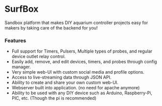 
# SurfBox

Sandbox platform that makes DIY aquarium controller projects easy for makers by taking care of the backend for you!


### Features

- Full support for Timers, Pulsers, Multiple types of probes, and regular device outlet relay control.
- Easily add, remove, and edit devices, timers, and probes through config manager.
- Very simple web-UI with custom social media and profile options.
- Access to live-streaming data through JSON API.
- Ability to create and share your own custom web-UI.
- Webserver built into application. (no need for apache anymore)
- Ability to be used with any DIY device such as Arduino, Raspberry-Pi, PIC, etc. (Though the pi is recommended)
